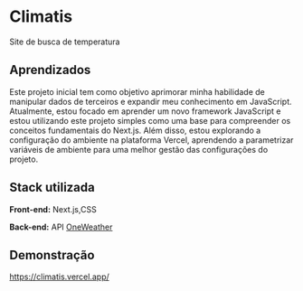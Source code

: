 
# Climatis

 Site de busca de temperatura 


## Aprendizados

Este projeto inicial tem como objetivo aprimorar minha habilidade de manipular dados de terceiros e expandir meu conhecimento em JavaScript. Atualmente, estou focado em aprender um novo framework JavaScript e estou utilizando este projeto simples como uma base para compreender os conceitos fundamentais do Next.js. Além disso, estou explorando a configuração do ambiente na plataforma Vercel, aprendendo a parametrizar variáveis de ambiente para uma melhor gestão das configurações do projeto.
## Stack utilizada

**Front-end:** Next.js,CSS

**Back-end:** API [OneWeather](https://openweathermap.org/api)

## Demonstração

https://climatis.vercel.app/

